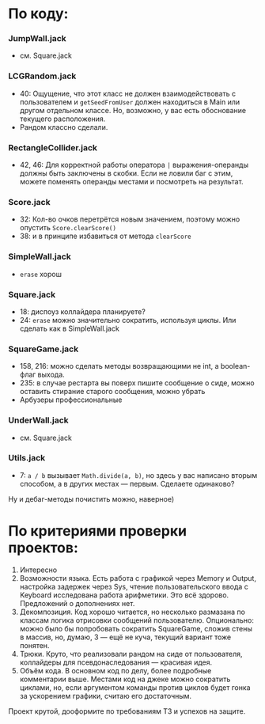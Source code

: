 # По коду:
### JumpWall.jack
- см. Square.jack
### LCGRandom.jack
- 40: Ощущение, что этот класс не должен взаимодействовать с пользователем и `getSeedFromUser` должен находиться в Main или другом отдельном классе. Но, возможно, у вас есть обоснование текущего расположения.
- Рандом классно сделали.
### RectangleCollider.jack
- 42, 46: Для корректной работы оператора `|` выражения-операнды должны быть заключены в скобки. Если не ловили баг с этим, можете поменять операнды местами и посмотреть на результат.
### Score.jack
- 32: Кол-во очков перетрётся новым значением, поэтому можно опустить `Score.clearScore()`
- 38: и в принципе избавиться от метода `clearScore`
### SimpleWall.jack
- `erase` хорош
### Square.jack
- 18: диспоуз коллайдера планируете?
- 24: `erase` можно значительно сократить, используя циклы. Или сделать как в SimpleWall.jack
### SquareGame.jack
- 158, 216: можно сделать методы возвращающими не int, а boolean-флаг выхода.
- 235: в случае рестарта вы поверх пишите сообщение о сиде, можно оставить стирание старого сообщения, можно убрать
- Арбузеры профессиональные
### UnderWall.jack
- см. Square.jack
### Utils.jack
- 7: `a / b` вызывает `Math.divide(a, b)`, но здесь у вас написано вторым способом, а в других местах — первым. Сделаете одинаково?

Ну и дебаг-методы почистить можно, наверное)

# По критериями проверки проектов:
1. Интересно
2. Возможности языка. Есть работа с графикой через Memory и Output, настройка задержек через Sys, чтение пользовательского ввода с Keyboard исследована работа арифметики. Это всё здорово. Предложений о дополнениях нет.
3. Декомпозиция. Код хорошо читается, но несколько размазана по классам логика отрисовки сообщений пользователю. Опционально: можно было бы попробовать сократить SquareGame, сложив стены в массив, но, думаю, 3 — ещё не куча, текущий вариант тоже понятен.
4. Трюки. Круто, что реализовали рандом на сиде от пользователя, коллайдеры для псевдонаследования — красивая идея.
5. Объём кода. В основном код по делу, более подробные комментарии выше. Местами код на джеке можно сократить циклами, но, если аргументом команды против циклов будет гонка за ускорением графики, считаю его достаточным.

Проект крутой, дооформите по требованиям ТЗ и успехов на защите.

